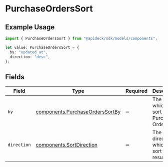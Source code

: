 # PurchaseOrdersSort

## Example Usage

```typescript
import { PurchaseOrdersSort } from "@apideck/sdk/models/components";

let value: PurchaseOrdersSort = {
  by: "updated_at",
  direction: "desc",
};
```

## Fields

| Field                                                                              | Type                                                                               | Required                                                                           | Description                                                                        | Example                                                                            |
| ---------------------------------------------------------------------------------- | ---------------------------------------------------------------------------------- | ---------------------------------------------------------------------------------- | ---------------------------------------------------------------------------------- | ---------------------------------------------------------------------------------- |
| `by`                                                                               | [components.PurchaseOrdersSortBy](../../models/components/purchaseorderssortby.md) | :heavy_minus_sign:                                                                 | The field on which to sort the Purchase Orders                                     | updated_at                                                                         |
| `direction`                                                                        | [components.SortDirection](../../models/components/sortdirection.md)               | :heavy_minus_sign:                                                                 | The direction in which to sort the results                                         |                                                                                    |